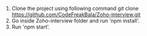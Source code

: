 1. Clone the project using following command
  git clone https://github.com/CodeFreakBala/Zoho-interview.git
2. Go inside Zoho-interview folder and run 'npm install'.
3. Run 'npm start'.
